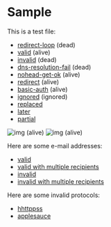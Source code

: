 # Sample

This is a test file:

* [redirect-loop](%%BASE_URL%%/loop) (dead)
* [valid](%%BASE_URL%%/foo/bar) (alive)
* [invalid](%%BASE_URL%%/foo/dead) (dead)
* [dns-resolution-fail](http://example.example.example.com/) (dead)
* [nohead-get-ok](%%BASE_URL%%/nohead) (alive)
* [redirect](%%BASE_URL%%/foo/redirect) (alive)
* [basic-auth](%%BASE_URL%%/basic-auth) (alive)
* [ignored](%%BASE_URL%%/something/not-working-and-ignored/something) (ignored)
* [replaced](%%BASE_URL%%/boo/bar)
* [later](%%BASE_URL%%/later)
* [partial](%%BASE_URL%%/partial)

![img](%%BASE_URL%%/hello.jpg) (alive)
![img](hello.jpg) (alive)

Here are some e-mail addresses:

* [valid](mailto:linuxgeek@gmail.com?subject=test)
* [valid with multiple recipients](MAILTO:alice@example.org,bob@example.net?subject=Test)
* [invalid](mailto:foo@bar@baz)
* [invalid with multiple recipients](mailto:foo@@bar@@baz,bob@example.net?subject=Test)

Here are some invalid protocols:

* [hhttppss](hhttppss://example.org)
* [applesauce](applesauce://example.org)
